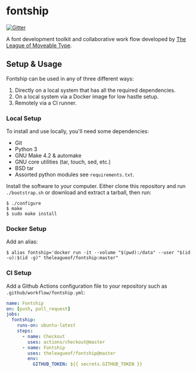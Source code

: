 # fontship

[![Gitter](https://badges.gitter.im/theleagueof/tooling.svg)](https://gitter.im/theleagueof/tooling?utm_source=badge&utm_medium=badge&utm_campaign=pr-badge)

A font development toolkit and collaborative work flow developed by [The
League of Moveable Type](https://www.theleagueofmoveabletype.com/).

## Setup & Usage

Fontship can be used in any of three different ways:

1.  Directly on a local system that has all the required dependencies.
2.  On a local system via a Docker image for low hastle setup.
3.  Remotely via a CI runner.

### Local Setup

To install and use locally, you'll need some dependencies:

* Git
* Python 3
* GNU Make 4.2 & automake
* GNU core utilities (tar, touch, sed, etc.)
* BSD tar
* Assorted python modules see `requirements.txt`.

Install the software to your computer. Either clone this repository and
run `./bootstrap.sh` or download and extract a tarball, then run:

    $ ./configure
    $ make
    $ sudo make install

### Docker Setup

Add an alias:

    $ alias fontship='docker run -it --volume "$(pwd):/data" --user "$(id -u):$(id -g)" theleagueof/fontship:master"

### CI Setup

Add a Github Actions configuration file to your repository such as
`.github/workflow/fontship.yml`:

``` yaml
name: Fontship
on: [push, pull_request]
jobs:
  fontship:
    runs-on: ubuntu-latest
    steps:
      - name: Checkout
        uses: actions/checkout@master
      - name: Fontship
        uses: theleagueof/fontship@master
        env:
          GITHUB_TOKEN: ${{ secrets.GITHUB_TOKEN }}
```
